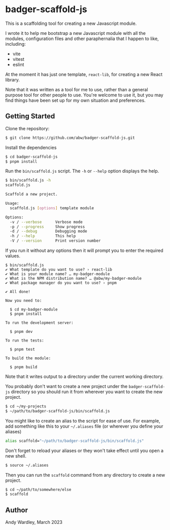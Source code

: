 # badger-scaffold-js

This is a scaffolding tool for creating a new Javascript module.

I wrote it to help me bootstrap a new Javascript module with all the
modules, configuration files and other paraphernalia that I happen to
like, including:

* vite
* vitest
* eslint

At the moment it has just one template, `react-lib`, for creating a new
React library.

Note that it was written as a tool for me to use, rather than a general
purpose tool for other people to use.  You're welcome to use it, but you
may find things have been set up for my own situation and preferences.

## Getting Started

Clone the repository:

```bash
$ git clone https://github.com/abw/badger-scaffold-js.git
```

Install the dependencies

```bash
$ cd badger-scaffold-js
$ pnpm install
```

Run the `bin/scaffold.js` script.  The `-h` or `--help` option displays the help.

```bash
$ bin/scaffold.js -h
scaffold.js

Scaffold a new project.

Usage:
  scaffold.js [options] template module

Options:
  -v / --verbose      Verbose mode
  -p / --progress     Show progress
  -d / --debug        Debugging mode
  -h / --help         This help
  -V / --version      Print version number
```

If you run it without any options then it will prompt you to enter the
required values.

```abw
$ bin/scaffold.js
✔ What template do you want to use? › react-lib
✔ What is your module name? … my-badger-module
✔ What is the NPM distribution name? … @abw/my-badger-module
✔ What package manager do you want to use? › pnpm

✔︎ All done!

Now you need to:

  $ cd my-badger-module
  $ pnpm install

To run the development server:

  $ pnpm dev

To run the tests:

  $ pnpm test

To build the module:

  $ pnpm build
```

Note that it writes output to a directory under the current working directory.

You probably don't want to create a new project under the `badger-scaffold-js`
directory so you should run it from wherever you want to create the new
project.

```bash
$ cd ~/my-projects
$ ~/path/to/badger-scaffold-js/bin/scaffold.js
```

You might like to create an alias to the script for ease of use.  For example,
add something like this to your `~/.aliases` file (or wherever you define
your aliases)

```bash
alias scaffold="~/path/to/badger-scaffold-js/bin/scaffold.js"
```

Don't forget to reload your aliases or they won't take effect until you open
a new shell.

```bash
$ source ~/.aliases
```

Then you can run the `scaffold` command from any directory to create a new
project.

```bash
$ cd ~/path/to/somewhere/else
$ scaffold
```

## Author

Andy Wardley, March 2023
